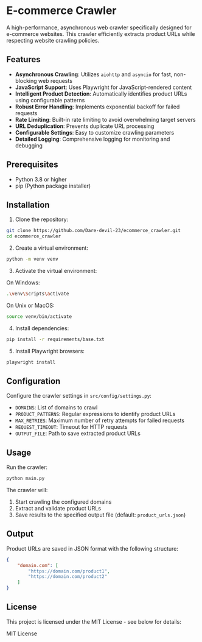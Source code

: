 # E-commerce Crawler

A high-performance, asynchronous web crawler specifically designed for e-commerce websites. This crawler efficiently extracts product URLs while respecting website crawling policies.

## Features

- **Asynchronous Crawling**: Utilizes `aiohttp` and `asyncio` for fast, non-blocking web requests
- **JavaScript Support**: Uses Playwright for JavaScript-rendered content
- **Intelligent Product Detection**: Automatically identifies product URLs using configurable patterns
- **Robust Error Handling**: Implements exponential backoff for failed requests
- **Rate Limiting**: Built-in rate limiting to avoid overwhelming target servers
- **URL Deduplication**: Prevents duplicate URL processing
- **Configurable Settings**: Easy to customize crawling parameters
- **Detailed Logging**: Comprehensive logging for monitoring and debugging

## Prerequisites

- Python 3.8 or higher
- pip (Python package installer)

## Installation

1. Clone the repository:
```bash
git clone https://github.com/Dare-devil-23/ecommerce_crawler.git
cd ecommerce_crawler
```

2. Create a virtual environment:
```bash
python -m venv venv
```

3. Activate the virtual environment:

On Windows:
```bash
.\venv\Scripts\activate
```

On Unix or MacOS:
```bash
source venv/bin/activate
```

4. Install dependencies:
```bash
pip install -r requirements/base.txt
```

5. Install Playwright browsers:
```bash
playwright install
```

## Configuration

Configure the crawler settings in `src/config/settings.py`:
- `DOMAINS`: List of domains to crawl
- `PRODUCT_PATTERNS`: Regular expressions to identify product URLs
- `MAX_RETRIES`: Maximum number of retry attempts for failed requests
- `REQUEST_TIMEOUT`: Timeout for HTTP requests
- `OUTPUT_FILE`: Path to save extracted product URLs

## Usage

Run the crawler:
```bash
python main.py
```

The crawler will:
1. Start crawling the configured domains
2. Extract and validate product URLs
3. Save results to the specified output file (default: `product_urls.json`)

## Output

Product URLs are saved in JSON format with the following structure:
```json
{
    "domain.com": [
        "https://domain.com/product1",
        "https://domain.com/product2"
    ]
}
```

## License

This project is licensed under the MIT License - see below for details:

MIT License
